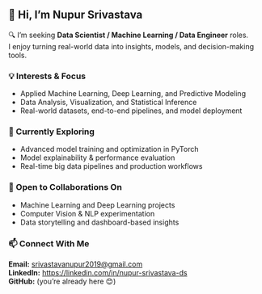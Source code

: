 ## 👋 Hi, I’m Nupur Srivastava

🔍 I’m seeking **Data Scientist / Machine Learning / Data Engineer** roles.  
I enjoy turning real-world data into insights, models, and decision-making tools.

### 💡 Interests & Focus
- Applied Machine Learning, Deep Learning, and Predictive Modeling  
- Data Analysis, Visualization, and Statistical Inference  
- Real-world datasets, end-to-end pipelines, and model deployment

### 🧠 Currently Exploring
- Advanced model training and optimization in PyTorch  
- Model explainability & performance evaluation  
- Real-time big data pipelines and production workflows  

### 🤝 Open to Collaborations On
- Machine Learning and Deep Learning projects  
- Computer Vision & NLP experimentation  
- Data storytelling and dashboard-based insights

### 📫 Connect With Me
**Email:** srivastavanupur2019@gmail.com  
**LinkedIn:** https://linkedin.com/in/nupur-srivastava-ds  
**GitHub:** (you’re already here 😊)

